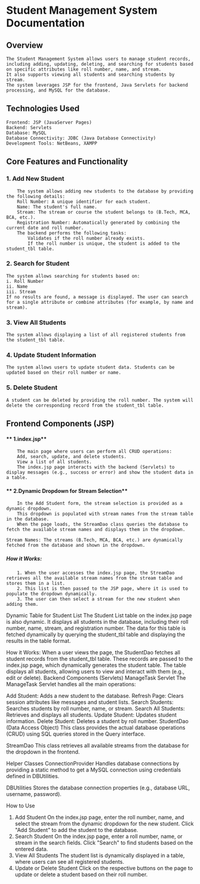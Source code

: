 # **Student Management System Documentation**

## **Overview**
    The Student Management System allows users to manage student records, including adding, updating, deleting, and searching for students based on specific attributes like roll number, name, and stream.
    It also supports viewing all students and searching students by stream.
    The system leverages JSP for the frontend, Java Servlets for backend processing, and MySQL for the database.

## **Technologies Used**
    Frontend: JSP (JavaServer Pages)
    Backend: Servlets
    Database: MySQL
    Database Connectivity: JDBC (Java Database Connectivity)
    Development Tools: NetBeans, XAMPP



## **Core Features and Functionality**
###  **1. Add New Student**
        The system allows adding new students to the database by providing the following details:
        Roll Number: A unique identifier for each student.
        Name: The student's full name.
        Stream: The stream or course the student belongs to (B.Tech, MCA, BCA, etc.).
        Registration Number: Automatically generated by combining the current date and roll number.
        The backend performs the following tasks:
            Validates if the roll number already exists.
            If the roll number is unique, the student is added to the student_tbl table.


###  **2. Search for Student**
    The system allows searching for students based on:
    i. Roll Number
    ii. Name
    iii. Stream
    If no results are found, a message is displayed. The user can search for a single attribute or combine attributes (for example, by name and stream).

###  **3. View All Students**
    The system allows displaying a list of all registered students from the student_tbl table.

###  **4. Update Student Information**
    The system allows users to update student data. Students can be updated based on their roll number or name.

###  **5. Delete Student**
    A student can be deleted by providing the roll number. The system will delete the corresponding record from the student_tbl table.

##  **Frontend Components (JSP)**
####  ** 1.index.jsp**
        The main page where users can perform all CRUD operations:
        Add, search, update, and delete students.
        View a list of all students.
        The index.jsp page interacts with the backend (Servlets) to display messages (e.g., success or error) and show the student data in a table.

####  ** 2.Dynamic Dropdown for Stream Selection**
        In the Add Student form, the stream selection is provided as a dynamic dropdown. 
        This dropdown is populated with stream names from the stream table in the database.
        When the page loads, the StreamDao class queries the database to fetch the available stream names and displays them in the dropdown.

    Stream Names: The streams (B.Tech, MCA, BCA, etc.) are dynamically fetched from the database and shown in the dropdown.

##### **How it Works:**
        1. When the user accesses the index.jsp page, the StreamDao retrieves all the available stream names from the stream table and stores them in a list.
        2. This list is then passed to the JSP page, where it is used to populate the dropdown dynamically.
        3. The user can then select a stream for the new student when adding them.


Dynamic Table for Student List
The Student List table on the index.jsp page is also dynamic. It displays all students in the database, including their roll number, name, stream, and registration number. The data for this table is fetched dynamically by querying the student_tbl table and displaying the results in the table format.


How it Works:
When a user views the page, the StudentDao fetches all student records from the student_tbl table.
These records are passed to the index.jsp page, which dynamically generates the student table.
The table displays all students, allowing users to view and interact with them (e.g., edit or delete).
Backend Components (Servlets)
ManageTask Servlet
The ManageTask Servlet handles all the main operations:

Add Student: Adds a new student to the database.
Refresh Page: Clears session attributes like messages and student lists.
Search Students: Searches students by roll number, name, or stream.
Search All Students: Retrieves and displays all students.
Update Student: Updates student information.
Delete Student: Deletes a student by roll number.
StudentDao (Data Access Object)
This class provides the actual database operations (CRUD) using SQL queries stored in the Query interface.

StreamDao
This class retrieves all available streams from the database for the dropdown in the frontend.

Helper Classes
ConnectionProvider
Handles database connections by providing a static method to get a MySQL connection using credentials defined in DBUtilities.

DBUtilities
Stores the database connection properties (e.g., database URL, username, password).

How to Use
1. Add Student
On the index.jsp page, enter the roll number, name, and select the stream from the dynamic dropdown for the new student.
Click "Add Student" to add the student to the database.
2. Search Student
On the index.jsp page, enter a roll number, name, or stream in the search fields.
Click "Search" to find students based on the entered data.
3. View All Students
The student list is dynamically displayed in a table, where users can see all registered students.
4. Update or Delete Student
Click on the respective buttons on the page to update or delete a student based on their roll number.
